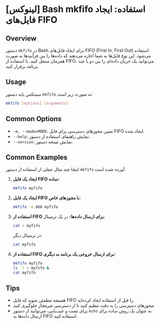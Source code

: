 # [لینوکس] Bash mkfifo استفاده: ایجاد فایل‌های FIFO

## Overview
دستور `mkfifo` در Bash برای ایجاد فایل‌های FIFO (First In, First Out) استفاده می‌شود. این نوع فایل‌ها به شما اجازه می‌دهند که داده‌ها را بین فرآیندها به صورت همزمان منتقل کنید. با استفاده از FIFO، می‌توانید یک جریان داده‌ای را بین دو یا چند برنامه برقرار کنید.

## Usage
سینتکس پایه دستور `mkfifo` به صورت زیر است:

```bash
mkfifo [options] [arguments]
```

## Common Options
- `-m, --mode=MODE`: تعیین مجوزهای دسترسی برای فایل FIFO ایجاد شده.
- `--help`: نمایش راهنمای استفاده از دستور.
- `--version`: نمایش نسخه دستور.

## Common Examples
اینجا چند مثال عملی از استفاده از دستور `mkfifo` آورده شده است:

1. **ایجاد یک فایل FIFO ساده:**
   ```bash
   mkfifo myfifo
   ```

2. **ایجاد یک فایل FIFO با مجوزهای خاص:**
   ```bash
   mkfifo -m 666 myfifo
   ```

3. **استفاده از FIFO برای ارسال داده‌ها:**
   در یک ترمینال:
   ```bash
   cat > myfifo
   ```
   در ترمینال دیگر:
   ```bash
   cat myfifo
   ```

4. **استفاده از FIFO برای ارسال خروجی یک برنامه به دیگری:**
   ```bash
   mkfifo myfifo
   ls -l > myfifo &
   cat myfifo
   ```

## Tips
- همیشه مطمئن شوید که فایل FIFO را قبل از استفاده ایجاد کرده‌اید.
- مجوزهای دسترسی را به دقت تنظیم کنید تا از دسترسی غیرمجاز جلوگیری کنید.
- برای تست و عیب‌یابی، می‌توانید از دستور `echo` به عنوان یک روش ساده برای ارسال داده‌ها به FIFO استفاده کنید.